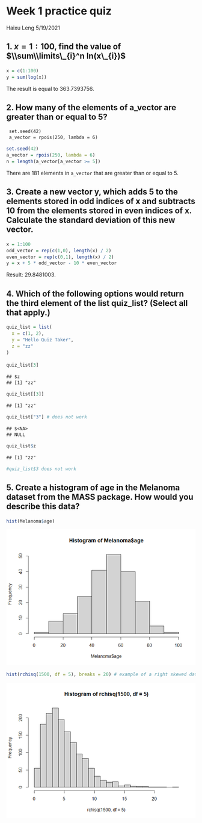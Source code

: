 Week 1 practice quiz
================
Haixu Leng
5/19/2021

## 1. *x* = 1 : 100, find the value of $\\sum\\limits\_{i}^n ln(x\_{i})$

``` r
x = c(1:100)
y = sum(log(x))
```

The result is equal to 363.7393756.

## 2. How many of the elements of a\_vector are greater than or equal to 5?

     set.seed(42)
     a_vector = rpois(250, lambda = 6)

``` r
set.seed(42)
a_vector = rpois(250, lambda = 6)
n = length(a_vector[a_vector >= 5])
```

There are 181 elements in `a_vector` that are greater than or equal to
5.

## 3. Create a new vector **y**, which adds 5 to the elements stored in odd indices of **x** and subtracts 10 from the elements stored in even indices of **x**. Calculate the standard deviation of this new vector.

``` r
x = 1:100
odd_vector = rep(c(1,0), length(x) / 2)
even_vector = rep(c(0,1), length(x) / 2)
y = x + 5 * odd_vector - 10 * even_vector
```

Result: 29.8481003.

## 4. Which of the following options would return the third element of the list quiz\_list? (Select all that apply.)

``` r
quiz_list = list(
  x = c(1, 2),
  y = "Hello Quiz Taker",
  z = "zz"
)

quiz_list[3]
```

    ## $z
    ## [1] "zz"

``` r
quiz_list[[3]]
```

    ## [1] "zz"

``` r
quiz_list["3"] # does not work
```

    ## $<NA>
    ## NULL

``` r
quiz_list$z
```

    ## [1] "zz"

``` r
#quiz_list$3 does not work
```

## 5. Create a histogram of age in the Melanoma dataset from the MASS package. How would you describe this data?

``` r
hist(Melanoma$age)
```

![](week_1_practice_quiz_files/figure-gfm/unnamed-chunk-5-1.png)<!-- -->

``` r
hist(rchisq(1500, df = 5), breaks = 20) # example of a right skewed data
```

![](week_1_practice_quiz_files/figure-gfm/unnamed-chunk-5-2.png)<!-- -->
